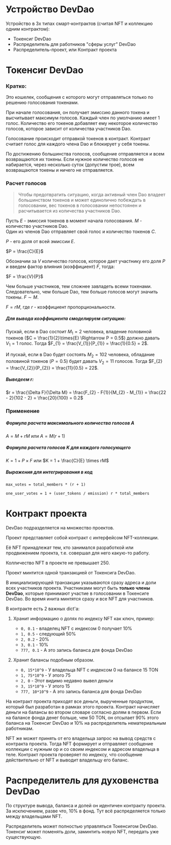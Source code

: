 # Устройство DevDao

Устройство в 3х типах смарт-контрактов (считая NFT и коллекцию одним
контрактом):
- Токенсиг DevDao
- Распределитель для работников "сферы услуг" DevDao
- Распределитель-проект, или Контракт проекта

# Токенсиг DevDao

### Кратко:

Это кошелек, сообщения с которого могут отправляться только по
решению голосования токенами.

При начале голосования, он получает эмиссию данного токена и высчитывает
максимум голосов. Каждый член по умолчанию имеет 1 голос. Количество его
токенов добавляет ему некоторое количество голосов, которое зависит от
количества участников Dao.

Голосование происходит отправкой токенов в контракт. Контракт считает
голос для каждого члена Dao и блокирует у себя токены.

По достижению большинства голосов, сообщение отправляется и всем
возвращаются их токены. Если нужное количество голосов не набирается,
через несколько суток (допустим трое), всем возвращаются токены и ничего
не отправляется.

### Расчет голосов

> Чтобы предотвратить ситуацию, когда активный член Dao владеет
> большинством токенов и может единолично побеждать в голосовании, вес
> токенов в голосовании непостоянен и расчитывается из количества
> участников Dao.

Пусть $E$ - эмиссия токенов в момент начала голосования. $M$ - количество
участников Dao.
\
Один из членов Dao отправляет свой голос
и количество токенов $C$.

$P$ - его доля от всей эмиссии $E$.

$P = \frac{C}{E}$

Обозначим за $V$ количество голосов, которое дает участнику его доля $P$
и введем фактор влияния (коэффициент) $F$, тогда:

$F = \frac{V}{P}$

Чем больше участников, тем сложнее завладеть всеми токенами.
Следовательно, чем больше Dao, тем больше голосов могут значить токены. $F
\sim M$.

$F = rM$, где $r$ - коэффициент пропорциональности.

##### Для вывода коэффициента смоделируем ситуацию:

Пускай, если в Dao состоит $M_{1}=2$ человека, владение половиной токенов
($C = \frac{1}{2}\times{E} \Rightarrow P = 0.5$) должно давать $V_{1} = 1$
голос. Тогда $F_{1} = \frac{V_{1}}{P_{1}} = \frac{1}{0.5} = 2$.

И пускай, если в Dao будет состоять $M_{2}=102$ человека, обладание
половиной токенов ($P = 0.5$) будет давать $V_{2} = 11$ голосов. Тогда
$F_{2} = \frac{V_{2}}{P_{2}} = \frac{11}{0.5} = 22$.

##### Выведеем $r$:

$r = \frac{\Delta F}{\Delta M} = \frac{F_{2} - F{1}}{M_{2} - M_{1}}
= \frac{22 - 2}{102 - 2} = \frac{20}{100} = 0.2$


### Применение 

##### Формула расчета максимального количества голосов $A$

$A = M + rM$ или $A = M(r + 1)$

##### Формула расчета голосов $K$ для каждого голосующего

$K = 1 + P \times F$ или $K = 1 + \frac{C}{E} \times rM$

##### Выражения для интегрирования в код

`max_votes = total_members * (r + 1)`

`one_user_votes = 1 + (user_tokens / emission) r * total_members`


# Контракт проекта

DevDao подразделяется на множество проектов.

Проект представляет собой контракт с интерфейсом NFT-коллекции.

Её NFT принадлежат тем, кто занимался разработкой или продвижением
проекта, т.е. совершал для него какую-то работу.

Колличество NFT в проекте не превышает 250.

Проект минтится одной транзакцией от Токенсига DevDao.

В инициализирующей транзакции указываются сразу адреса и доли всех
участников проекта. Участниками могут быть **только члены DevDao**,
которые принимают участие в голосовании в Токенсиге DevDao. Во время
инита минтятся сразу и все NFT для участников.

В контракте есть 2 важных dict'а:
1. Хранит информацию о долях по индексу NFT как ключ, пример:
    - `0, 0.1` - владелец NFT с индексом 0 получает 10%
    - `1, 0.5` - следующий 50%
    - `2, 0.2` - 20%
    - `3, 0.1` - 10%
    - `777, 0.1` - А это запись баланса для фонда DevDao

2. Хранит балансы подобным образом.
    - `0, 15*10^9` - У владельца NFT с индексом 0 на балансе 15 TON
    - `1, 75*10^9` - У этого 75
    - `2, 0`       - Этот видимо недавно вывел деньги
    - `3, 15*10^9` - У этого 15
    - `777, 10*10^9` - А это запись баланса для фонда DevDao

На контракт проекта приходят все деньги, вырученные продуктом, который был
разработан в рамках этого проекта. Контракт начисляет деньги на балансы во
втором словаре согласно долям в первом. Если на балансе фонда денег
больше, чем 50 TON, он отсылает 90% этого баланса на Токенсиг DevDao
и 10% на распределитель нематериальным работникам.

NFT же может принять от его владельца запрос на вывод средств с контракта
проекта. Тогда NFT формирует и отправляет сообщение коллекции с нужным op
и со своим индексом и адресом владельца в теле. Контракт проекта проверяет
по индексу, что сообщение действительно от NFT и выводит владельцу его
баланс.


# Распределитель для духовенства DevDao

По структуре вывода, баланса и долей он идентичен контракту проекта. За
исключением, разве что, 10% в фонд. Тут всё распределяется только между
владельцами NFT.

Распределитель может полностью управляться Токенсигом DevDao. Токенсиг
может поменять доли, заминтить новую NFT, передать уже существующую.
